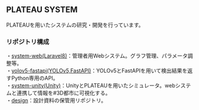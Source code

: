 ## PLATEAU SYSTEM
PLATEAUを用いたシステムの研究・開発を行っています。  
### リポジトリ構成  
・[system-web(Laravel8)](https://github.com/plateau-system/system-web)：管理者用Webシステム。グラフ管理、パラメータ調整等。  
・[yolov5-fastapi(YOLOv5,FastAPI)](https://github.com/plateau-system/yolov5-fastapi)：YOLOv5とFastAPIを用いて検出結果を返すPython専用のAPI。  
・[system-unity(Unity)](https://github.com/plateau-system/system-unity)：UnityとPLATEAUを用いたシミュレータ。webシステムと連携して情報を#3D都市に可視化する。  
・[design](https://github.com/plateau-system/design)：設計資料の保管用リポジトリ。
